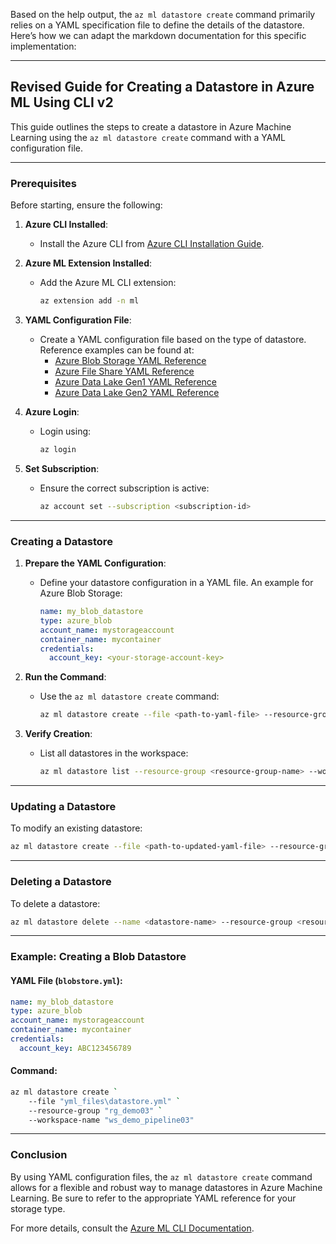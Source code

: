 Based on the help output, the `az ml datastore create` command primarily relies on a YAML specification file to define the details of the datastore. Here’s how we can adapt the markdown documentation for this specific implementation:

---

## Revised Guide for Creating a Datastore in Azure ML Using CLI v2

This guide outlines the steps to create a datastore in Azure Machine Learning using the `az ml datastore create` command with a YAML configuration file.

---

### Prerequisites

Before starting, ensure the following:

1. **Azure CLI Installed**:
   - Install the Azure CLI from [Azure CLI Installation Guide](https://learn.microsoft.com/en-us/cli/azure/install-azure-cli).

2. **Azure ML Extension Installed**:
   - Add the Azure ML CLI extension:
     ```bash
     az extension add -n ml
     ```

3. **YAML Configuration File**:
   - Create a YAML configuration file based on the type of datastore. Reference examples can be found at:
     - [Azure Blob Storage YAML Reference](https://aka.ms/ml-cli-v2-datastore-blob-yaml-reference)
     - [Azure File Share YAML Reference](https://aka.ms/ml-cli-v2-datastore-file-yaml-reference)
     - [Azure Data Lake Gen1 YAML Reference](https://aka.ms/ml-cli-v2-datastore-data-lake-gen1-yaml-reference)
     - [Azure Data Lake Gen2 YAML Reference](https://aka.ms/ml-cli-v2-datastore-data-lake-gen2-yaml-reference)

4. **Azure Login**:
   - Login using:
     ```bash
     az login
     ```

5. **Set Subscription**:
   - Ensure the correct subscription is active:
     ```bash
     az account set --subscription <subscription-id>
     ```

---

### Creating a Datastore

1. **Prepare the YAML Configuration**:
   - Define your datastore configuration in a YAML file. An example for Azure Blob Storage:
     ```yaml
     name: my_blob_datastore
     type: azure_blob
     account_name: mystorageaccount
     container_name: mycontainer
     credentials:
       account_key: <your-storage-account-key>
     ```

2. **Run the Command**:
   - Use the `az ml datastore create` command:
     ```bash
     az ml datastore create --file <path-to-yaml-file> --resource-group <resource-group-name> --workspace-name <workspace-name>
     ```

3. **Verify Creation**:
   - List all datastores in the workspace:
     ```bash
     az ml datastore list --resource-group <resource-group-name> --workspace-name <workspace-name>
     ```

---

### Updating a Datastore

To modify an existing datastore:
```bash
az ml datastore create --file <path-to-updated-yaml-file> --resource-group <resource-group-name> --workspace-name <workspace-name>
```

---

### Deleting a Datastore

To delete a datastore:
```bash
az ml datastore delete --name <datastore-name> --resource-group <resource-group-name> --workspace-name <workspace-name>
```

---

### Example: Creating a Blob Datastore

#### YAML File (`blobstore.yml`):
```yaml
name: my_blob_datastore
type: azure_blob
account_name: mystorageaccount
container_name: mycontainer
credentials:
  account_key: ABC123456789
```

#### Command:
```bash
az ml datastore create `
    --file "yml_files\datastore.yml" `
    --resource-group "rg_demo03" `
    --workspace-name "ws_demo_pipeline03"

```

---

### Conclusion

By using YAML configuration files, the `az ml datastore create` command allows for a flexible and robust way to manage datastores in Azure Machine Learning. Be sure to refer to the appropriate YAML reference for your storage type.

For more details, consult the [Azure ML CLI Documentation](https://learn.microsoft.com/en-us/azure/machine-learning/reference-azure-machine-learning-cli).